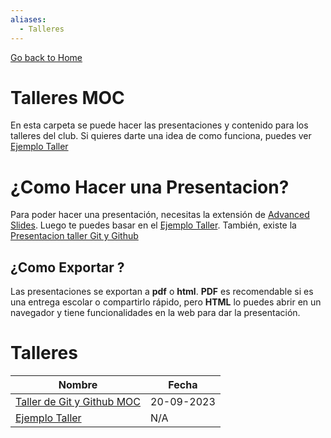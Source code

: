 ```yaml
---
aliases:
  - Talleres
---
```

[Go back to Home](README.md)
# Talleres MOC

En esta carpeta se puede hacer las presentaciones y contenido para los talleres del club. Si quieres darte una idea de como funciona, puedes ver [Ejemplo Taller](talleres/Ejemplo%20Taller/Ejemplo%20Taller.md)

# ¿Como Hacer una Presentacion?

Para poder hacer una presentación, necesitas la extensión de [Advanced Slides](documentation/Advanced%20Slides.md). Luego te puedes basar en el [Ejemplo Taller](talleres/Ejemplo%20Taller/Ejemplo%20Taller.md). También, existe la [Presentacion taller Git y Github](talleres/Taller%20Github/Presentacion%20taller%20Git%20y%20Github.md)

## ¿Como Exportar ?

Las presentaciones se exportan a **pdf** o **html**. **PDF** es recomendable si es una entrega escolar o compartirlo rápido, pero **HTML** lo puedes abrir en un navegador y tiene funcionalidades en la web para dar la presentación.


# Talleres

Nombre | Fecha
--- | ---
[Taller de Git y Github MOC](Taller%20de%20Git%20y%20Github%20MOC) | 20-09-2023
[Ejemplo Taller](talleres/Ejemplo%20Taller/Ejemplo%20Taller.md) | N/A

